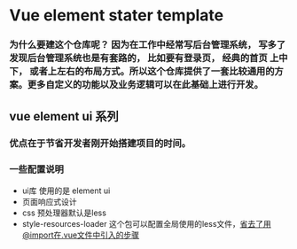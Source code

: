 # Vue element stater template

### 为什么要建这个仓库呢？ 因为在工作中经常写后台管理系统， 写多了发现后台管理系统也是有套路的， 比如要有登录页， 经典的首页 上中下， 或者上左右的布局方式。所以这个仓库提供了一套比较通用的方案。更多自定义的功能以及业务逻辑可以在此基础上进行开发。
## vue element ui 系列
### 优点在于节省开发者刚开始搭建项目的时间。
### 一些配置说明
- ui库 使用的是 element ui
- 页面响应式设计
- css 预处理器默认是less
- style-resources-loader 这个包可以配置全局使用的less文件，省去了用@import在.vue文件中引入的步骤
